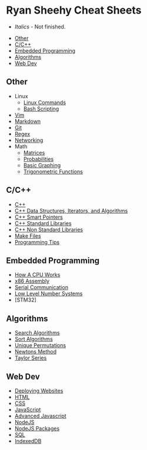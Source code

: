 # Ryan Sheehy Cheat Sheets

- *Italics* - Not finished.

<!-- TOC -->

- [Other](#other)
- [C/C++](#cc)
- [Embedded Programming](#embedded-programming)
- [Algorithms](#algorithms)
- [Web Dev](#web-dev)

<!-- /TOC -->

## Other
- Linux
    - [Linux Commands](./Tools/Linux/linux_commands.md)
    - [Bash Scripting](./Tools/Linux/bash_scripting.md)
- [Vim](./Tools/vim.md)
- [Markdown](./Tools/markdown.md)
- [Git](./Tools/git.md)
- [Regex](./Tools/regex.md)
- [Networking](./Tools/networking.md)
- Math
    - [Matrices](./Math/matrices.md)
    - [Probabilities](./Math/Probability/probability.md)
    - [Basic Graphing](./Math/Basic_Graphing/basic_graphing.md)
    - [Trigonometric Functions](./Math/trigonometric_functions.md)

## C/C++
- [C++](./C++/cpp.md)
- [C++ Data Structures, Iterators, and Algorithms](./C++/cpp_data_structures_iterators_and_algorithms.md)
- [C++ Smart Pointers](./C++/cpp_smart_pointers.md)
- [C++ Standard Libraries](./C++/cpp_standard_libraries.md)
- [C++ Non Standard Libraries](./C++/cpp_non_standard_libraries.md)
- [Make Files](./C++/make_files.md)
- [Programming Tips](./Tools/programming_tips.md)

## Embedded Programming
- [How A CPU Works](./Embedded_Programming/How_A_CPU_Works/how_a_cpu_works.md)
- [x86 Assembly](./Embedded_Programming/x86_assembly.md)
- [Serial Communication](./Embedded_Programming/serial_communication.md)
- [Low Level Number Systems](./Embedded_Programming/low_level_number_systems.md)
- [STM32]

## Algorithms
- [Search Algorithms](./Algorithms/search_algorithms.md)
- [Sort Algorithms](./Algorithms/sort_algorithms.md)
- [Unique Permutations](./Algorithms/unique_permutations.md)
- [Newtons Method](./Algorithms/Newtons_Method/newtons_method.md)
- [Taylor Series](./Algorithms/Taylor_Series/taylor_series.md)

## Web Dev
- [Deploying Websites](./Tools/deploying_websites.md)
- [HTML](./HTML_CSS_JS/html.md)
- [CSS](./HTML_CSS_JS/css.md)
- [JavaScript](./HTML_CSS_JS/javascript.md)
- [Advanced Javascript](./HTML_CSS_JS/advanced_javascript.md)
- [NodeJS](./HTML_CSS_JS/nodejs.md)
- [NodeJS Packages](./HTML_CSS_JS/nodejs_packages.md)
- [SQL](./HTML_CSS_JS/sql.md)
- [IndexedDB](./HTML_CSS_JS/indexedDB.md)
